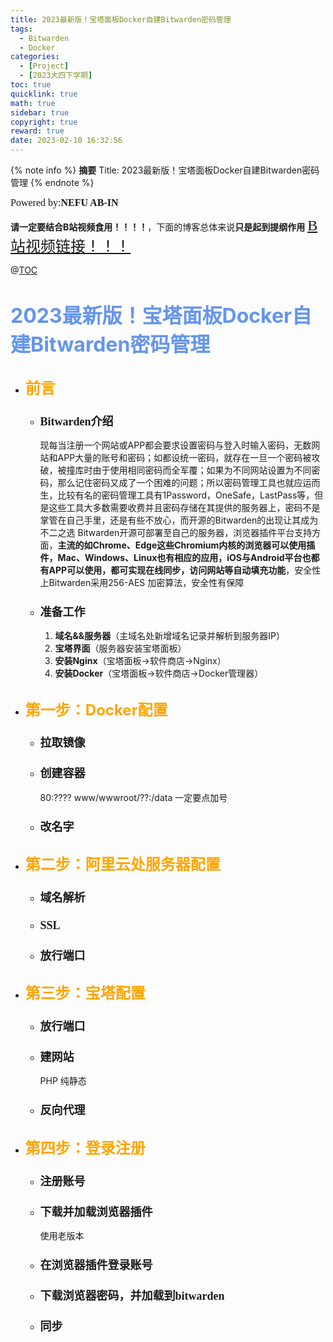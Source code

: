 ```yaml
---
title: 2023最新版！宝塔面板Docker自建Bitwarden密码管理
tags:
  - Bitwarden
  - Docker
categories:
  - [Project]
  - [2023大四下学期]
toc: true
quicklink: true
math: true
sidebar: true
copyright: true
reward: true
date: 2023-02-10 16:32:56
---
```


{% note info %}
**摘要**
Title: 2023最新版！宝塔面板Docker自建Bitwarden密码管理
{% endnote %}
<!-- more -->

<font size=3 face=楷体>Powered by:**NEFU AB-IN**</font>

  **请一定要结合B站视频食用！！！！**，下面的博客总体来说**只是起到提纲作用**
  <font color=#FFA500 size=5 face=楷体>[B站视频链接！！！](https://www.bilibili.com/video/BV1dY411v7ce/)</font>


@[TOC](文章目录)

# <font color=#6495ED size=6 >2023最新版！宝塔面板Docker自建Bitwarden密码管理</font>

* ## <font color=#FFA500 size=5>前言</font>

  * ### <font size=4 face=粗体>Bitwarden介绍</font>

    现每当注册一个网站或APP都会要求设置密码与登入时输入密码，无数网站和APP大量的账号和密码；如都设统一密码，就存在一旦一个密码被攻破，被撞库时由于使用相同密码而全军覆；如果为不同网站设置为不同密码，那么记住密码又成了一个困难的问题；所以密码管理工具也就应运而生，比较有名的密码管理工具有1Password，OneSafe，LastPass等，但是这些工具大多数需要收费并且密码存储在其提供的服务器上，密码不是掌管在自己手里，还是有些不放心，而开源的Bitwarden的出现让其成为不二之选
    Bitwarden开源可部署至自己的服务器，浏览器插件平台支持方面，**主流的如Chrome、Edge这些Chromium内核的浏览器可以使用插件，Mac、Windows、Linux也有相应的应用，iOS与Android平台也都有APP可以使用，都可实现在线同步，访问网站等自动填充功能**，安全性上Bitwarden采用256-AES 加密算法，安全性有保障

  * ### <font size=4 face=粗体>准备工作</font>

    1. **域名&&服务器**（主域名处新增域名记录并解析到服务器IP）
    2. **宝塔界面**（服务器安装宝塔面板）
    3. **安装Nginx**（宝塔面板→软件商店→Nginx）
    4. **安装Docker**（宝塔面板→软件商店→Docker管理器）

* ## <font color=#FFA500 size=5>第一步：Docker配置</font>

  * ### <font size=4 face=粗体>拉取镜像</font>

  * ### <font size=4 face=粗体>创建容器</font>

    80:???? 
    www/wwwroot/??:/data
    一定要点加号

  * ### <font size=4 face=粗体>改名字</font>

* ## <font color=#FFA500 size=5>第二步：阿里云处服务器配置</font>

  * ### <font size=4 face=粗体>域名解析</font>


  * ### <font size=4 face=粗体>SSL</font>


  * ### <font size=4 face=粗体>放行端口</font>


* ## <font color=#FFA500 size=5>第三步：宝塔配置</font>

  * ### <font size=4 face=粗体>放行端口</font>


  * ### <font size=4 face=粗体>建网站</font>

    PHP 纯静态

  * ### <font size=4 face=粗体>反向代理</font>

* ## <font color=#FFA500 size=5>第四步：登录注册</font>

  * ### <font size=4 face=粗体>注册账号</font>


  * ### <font size=4 face=粗体>下载并加载浏览器插件</font>

    使用老版本

  * ### <font size=4 face=粗体>在浏览器插件登录账号</font>

  * ### <font size=4 face=粗体>下载浏览器密码，并加载到bitwarden</font>
  
  * ### <font size=4 face=粗体>同步</font>